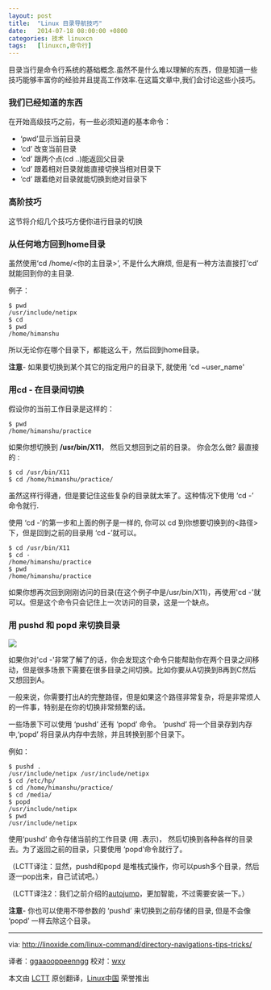 ```yaml
---
layout: post
title:	"Linux 目录导航技巧"
date:	2014-07-18 08:00:00 +0800 
categories:	技术 linuxcn 
tags:	[linuxcn,命令行]
---
```



目录当行是命令行系统的基础概念.虽然不是什么难以理解的东西，但是知道一些技巧能够丰富你的经验并且提高工作效率.在这篇文章中,我们会讨论这些小技巧。


### 我们已经知道的东西


在开始高级技巧之前，有一些必须知道的基本命令：


* ‘pwd’显示当前目录
* ‘cd’ 改变当前目录
* ‘cd’ 跟两个点(cd ..)能返回父目录
* ‘cd’ 跟着相对目录就能直接切换当相对目录下
* ‘cd’ 跟着绝对目录就能切换到绝对目录下


### 高阶技巧


这节将介绍几个技巧方便你进行目录的切换


### 从任何地方回到home目录


虽然使用‘cd /home/<你的主目录>’, 不是什么大麻烦, 但是有一种方法直接打‘cd’ 就能回到你的主目录.


例子：



```
$ pwd
/usr/include/netipx
$ cd
$ pwd
/home/himanshu

```

所以无论你在哪个目录下，都能这么干，然后回到home目录。


**注意**- 如果要切换到某个其它的指定用户的目录下, 就使用 ‘cd ~user\_name'


### 用cd - 在目录间切换


假设你的当前工作目录是这样的：



```
$ pwd
/home/himanshu/practice

```

如果你想切换到 **/usr/bin/X11**， 然后又想回到之前的目录。 你会怎么做? 最直接的 :



```
$ cd /usr/bin/X11
$ cd /home/himanshu/practice/

```

虽然这样行得通，但是要记住这些复杂的目录就太笨了。这种情况下使用 ‘cd -’ 命令就行.


使用 ‘cd -’的第一步和上面的例子是一样的, 你可以 cd 到你想要切换到的<路径>下，但是回到之前的目录用 ‘cd -’就可以。



```
$ cd /usr/bin/X11
$ cd -
/home/himanshu/practice
$ pwd
/home/himanshu/practice

```

如果你想再次回到刚刚访问的目录(在这个例子中是/usr/bin/X11)，再使用'cd -'就可以。但是这个命令只会记住上一次访问的目录，这是一个缺点。


### 用 pushd 和 popd 来切换目录


![](/Asserts/Images//attachment/album/201407/17/232706y1f4yyif21kjigyd.png)


如果你对'cd -'非常了解了的话，你会发现这个命令只能帮助你在两个目录之间移动，但是很多场景下需要在很多目录之间切换。比如你要从A切换到B再到C然后又想回到A。


一般来说，你需要打出A的完整路径，但是如果这个路径非常复杂，将是非常烦人的一件事，特别是在你的切换非常频繁的话。


一些场景下可以使用 ‘pushd’ 还有 ‘popd’ 命令。 ‘pushd’ 将一个目录存到内存中,‘popd’ 将目录从内存中去除，并且转换到那个目录下。


例如：



```
$ pushd .
/usr/include/netipx /usr/include/netipx
$ cd /etc/hp/
$ cd /home/himanshu/practice/
$ cd /media/
$ popd
/usr/include/netipx
$ pwd
/usr/include/netipx

```

使用‘pushd’ 命令存储当前的工作目录 (用 .表示)， 然后切换到各种各样的目录去。为了返回之前的目录，只要使用 ‘popd’命令就行了。


（LCTT译注：显然，pushd和popd 是堆栈式操作，你可以push多个目录，然后逐一pop出来，自己试试吧。）


（LCTT译注2：我们之前介绍的[autojump](http://linux.cn/article-3401-1.html)，更加智能，不过需要安装一下。）


**注意**- 你也可以使用不带参数的 ‘pushd’ 来切换到之前存储的目录, 但是不会像 ‘popd’ 一样去除这个目录。




---


via: <http://linoxide.com/linux-command/directory-navigations-tips-tricks/>


译者：[ggaaooppeenngg](https://github.com/ggaaooppeenngg) 校对：[wxy](https://github.com/wxy)


本文由 [LCTT](https://github.com/LCTT/TranslateProject) 原创翻译，[Linux中国](http://linux.cn/) 荣誉推出
